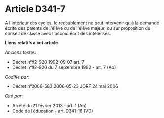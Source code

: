 # Article D341-7

A l'intérieur des cycles, le redoublement ne peut intervenir qu'à la demande écrite des parents de l'élève ou de l'élève
majeur, ou sur proposition du conseil de classe avec l'accord écrit des intéressés.

**Liens relatifs à cet article**

_Anciens textes_:

  - Décret n°92-920 1992-09-07 art. 7
  - Décret n°92-920 du 7 septembre 1992 - art. 7 (Ab)

_Codifié par_:

  - Décret n°2006-583 2006-05-23 JORF 24 mai 2006

_Cité par_:

  - Arrêté du 21 février 2013 - art. 1 (Ab)
  - Code de l'éducation - art. D341-16 (VD)
